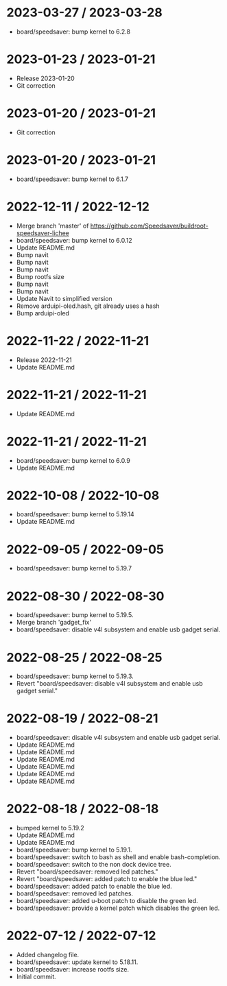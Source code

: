 
2023-03-27 / 2023-03-28
=======================

  * board/speedsaver: bump kernel to 6.2.8

2023-01-23 / 2023-01-21
=======================

  * Release 2023-01-20
  * Git correction

2023-01-20 / 2023-01-21
=======================

  * Git correction

2023-01-20 / 2023-01-21
=======================

  * board/speedsaver: bump kernel to 6.1.7

2022-12-11 / 2022-12-12
=======================

  * Merge branch 'master' of https://github.com/Speedsaver/buildroot-speedsaver-lichee
  * board/speedsaver: bump kernel to 6.0.12
  * Update README.md
  * Bump navit
  * Bump navit
  * Bump navit
  * Bump rootfs size
  * Bump navit
  * Bump navit
  * Update Navit to simplified version
  * Remove arduipi-oled.hash, git already uses a hash
  * Bump arduipi-oled

2022-11-22 / 2022-11-21
=======================

  * Release 2022-11-21
  * Update README.md

2022-11-21 / 2022-11-21
=======================

  * Update README.md

2022-11-21 / 2022-11-21
=======================

  * board/speedsaver: bump kernel to 6.0.9
  * Update README.md
#
2022-10-08 / 2022-10-08
=======================

  * board/speedsaver: bump kernel to 5.19.14
  * Update README.md

2022-09-05 / 2022-09-05
=======================

  * board/speedsaver: bump kernel to 5.19.7

2022-08-30 / 2022-08-30
=======================

  * board/speedsaver: bump kernel to 5.19.5.
  * Merge branch 'gadget_fix'
   * board/speedsaver: disable v4l subsystem and enable usb gadget serial.

2022-08-25 / 2022-08-25
=======================

  * board/speedsaver: bump kernel to 5.19.3.
  * Revert "board/speedsaver: disable v4l subsystem and enable usb gadget serial."

2022-08-19 / 2022-08-21
=======================

  * board/speedsaver: disable v4l subsystem and enable usb gadget serial.
  * Update README.md
  * Update README.md
  * Update README.md
  * Update README.md
  * Update README.md
  * Update README.md

2022-08-18 / 2022-08-18
=======================

  * bumped kernel to 5.19.2
  * Update README.md
  * Update README.md
  * board/speedsaver: bump kernel to 5.19.1.
  * board/speedsaver: switch to bash as shell and enable bash-completion.
  * board/speedsaver: switch to the non dock device tree.
  * Revert "board/speedsaver: removed led patches."
  * Revert "board/speedsaver: added patch to enable the blue led."
  * board/speedsaver: added patch to enable the blue led.
  * board/speedsaver: removed led patches.
  * board/speedsaver: added u-boot patch to disable the green led.
  * board/speedsaver: provide a kernel patch which disables the green led.

2022-07-12 / 2022-07-12
=======================

  * Added changelog file.
  * board/speedsaver: update kernel to 5.18.11.
  * board/speedsaver: increase rootfs size.
  * Initial commit.
